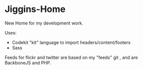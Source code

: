 Jiggins-Home
============

New Home for my development work.

Uses:

- Codekit "kit" language to import headers/content/footers
- Sass

Feeds for flickr and twitter are based on my "feeds" git , and are BackboneJS and PHP.